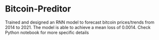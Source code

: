 # Bitcoin-Preditor

Trained and designed an RNN model to forecast bitcoin prices/trends from 2014 to 2021. The model is able to achieve a mean loss of 0.0014.  Check Python notebook for more specific details
